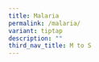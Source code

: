 ```yaml
---
title: Malaria
permalink: /malaria/
variant: tiptap
description: ""
third_nav_title: M to S
---
```

